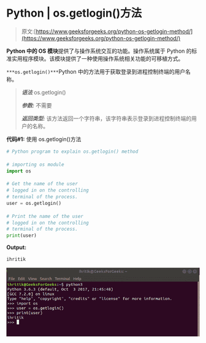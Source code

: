 # Python | os.getlogin()方法

> 原文:[https://www.geeksforgeeks.org/python-os-getlogin-method/](https://www.geeksforgeeks.org/python-os-getlogin-method/)

**Python 中的 OS 模块**提供了与操作系统交互的功能。操作系统属于 Python 的标准实用程序模块。该模块提供了一种使用操作系统相关功能的可移植方式。

`***os.getlogin()***`Python 中的方法用于获取登录到进程控制终端的用户名称。

> ***语法*** os.getlogin()
> 
> ***参数:*** 不需要
> 
> ***返回类型:*** 该方法返回一个字符串，该字符串表示登录到进程控制终端的用户的名称。

**代码#1:** 使用 os.getlogin()方法

```py
# Python program to explain os.getlogin() method 

# importing os module 
import os

# Get the name of the user
# logged in on the controlling 
# terminal of the process.
user = os.getlogin()

# Print the name of the user
# logged in on the controlling 
# terminal of the process.
print(user) 
```

**Output:**

```py
ihritik

```

![os.getlogin() output](img/073e34336f2bd83da92c52a90203fff9.png)
